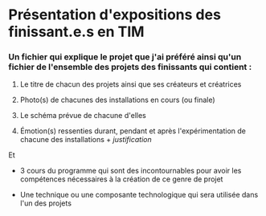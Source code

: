 # Présentation d'expositions des finissant.e.s en TIM

### Un fichier qui explique le projet que j'ai préféré ainsi qu'un fichier de l'ensemble des projets des finissants qui contient :

1. Le titre de chacun des projets ainsi que ses créateurs et créatrices

2. Photo(s) de chacunes des installations en cours (ou finale)

3. Le schéma prévue de chacune d'elles 

4. Émotion(s) ressenties durant, pendant et après l'expérimentation de chacune des installations + *justification*

Et

- 3 cours du programme qui sont des incontournables pour avoir les compétences nécessaires à la création de ce genre de projet

- Une technique ou une composante technologique qui sera utilisée dans l'un des projets
